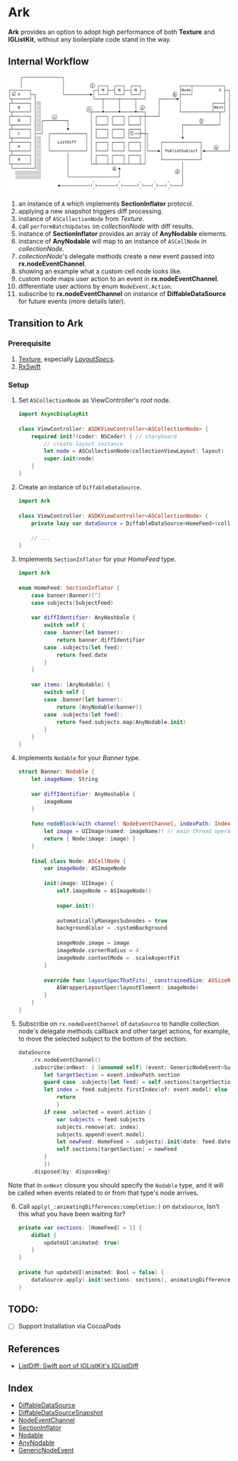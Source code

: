 # Ark

**Ark** provides an option to adopt high performance of both **Texture** and **IGListKit**, without any boilerplate code stand in the way.

## Internal Workflow
![Ark](Assets/Ark.png)

1. an instance of `A` which implements **SectionInflator** protocol.
2. applying a new snapshot triggers diff processing.
3. instance of `ASCollectionNode` from _Texture_.
4. call `performBatchUpdates` on *collectionNode* with diff results.
5. instance of **SectionInflator** provides an array of **AnyNodable** elements.
6. instance of **AnyNodable** will map to an instance of `ASCellNode` in *collectionNode*.
7. *collectionNode*'s delegate methods create a new event passed into **rx.nodeEventChannel**.
8. showing an example what a custom cell node looks like.
9. custom node maps user action to an event in **rx.nodeEventChannel**.
10. differentiate user actions by enum `NodeEvent.Action`.
11. subscribe to **rx.nodeEventChannel** on instance of **DiffableDataSource** for future events (more details later).

## Transition to Ark

### Prerequisite
1. [Texture](https://github.com/texturegroup/texture), especially  [_LayoutSpecs_](https://texturegroup.org/docs/layout2-layoutspec-types.html).
2. [RxSwift](https://github.com/ReactiveX/RxSwift)

### Setup
1. Set `ASCollectionNode` as ViewController's _root_ node.

	```swift
	import AsyncDisplayKit
	
	class ViewController: ASDKViewController<ASCollectionNode> {
	    required init?(coder: NSCoder) { // storyboard
	        // create layout instance
	        let node = ASCollectionNode(collectionViewLayout: layout)
	        super.init(node)
	    }
	}
	```
	
2. Create an instance of `DiffableDataSource`.
	
	```swift
	import Ark
	
	class ViewController: ASDKViewController<ASCollectionNode> {
	    private lazy var dataSource = DiffableDataSource<HomeFeed>(collectionNode: node)
		
	    // ...
	}
	```
	
3. Implements `SectionInflator` for your _HomeFeed_ type.

	```swift
	import Ark
	
	enum HomeFeed: SectionInflator {
	    case banner(Banner)[^]
	    case subjects(SubjectFeed)
		
	    var diffIdentifier: AnyHashbale {
	        switch self {
	        case .banner(let banner):
	            return banner.diffIdentifier
	        case .subjects(let feed):
	            return feed.date
	        }
	    }
		
	    var items: [AnyNodable] {
	        switch self {
	        case .banner(let banner):
	            return [AnyNodable(banner)]
	        case .subjects(let feed):
	            return feed.subjects.map(AnyNodable.init)
	        }
	    }
	}
	```
	
4. Implements `Nodable` for your _Banner_ type.

	```swift
	struct Banner: Nodable {
	    let imageName: String
		
	    var diffIdentifier: AnyHashable {
	        imageName
	    }
		
	    func nodeBlock(with channel: NodeEventChannel, indexPath: IndexPath) -> ASCellNodeBlock {
	        let image = UIImage(named: imageName)! // main thread operation
	        return { Node(image: image) }
	    }
		
	    final class Node: ASCellNode {
	        var imageNode: ASImageNode
			
	        init(image: UIImage) {
	            self.imageNode = ASImageNode()
				
	            super.init()
				
	            automaticallyManagesSubnodes = true
	            backgroundColor = .systemBackground
				
	            imageNode.image = image
	            imageNode.cornerRadius = 4
	            imageNode.contentMode = .scaleAspectFit
	        }
			
	        override func layoutSpecThatFits(_ constrainedSize: ASSizeRange) -> ASLayoutSpec {
	            ASWrapperLayoutSpec(layoutElement: imageNode)
	        }
	    }
	}
	```

5. Subscribe on `rx.nodeEventChannel` of `dataSource` to handle collection node's delegate methods callback and other target actions, for example, to move the selected subject to the bottom of the section:

	```swift
	dataSource
	    .rx.nodeEventChannel()
	    .subscribe(onNext: { [unowned self] (event: GenericNodeEvent<SubjectFeed.Subject>) in
	        let targetSection = event.indexPath.section
	        guard case .subjects(let feed) = self.sections[targetSection],
	        let index = feed.subjects.firstIndex(of: event.model) else {
	            return
                }
	        if case .selected = event.action {
	            var subjects = feed.subjects
	            subjects.remove(at: index)
	            subjects.append(event.model)
	            let newFeed: HomeFeed = .subjects(.init(date: feed.date, subjects: subjects))
	            self.sections[targetSection] = newFeed
	        }
            })
	    .disposed(by: disposeBag)
	```
Note that in `onNext` closure you should specify the `Nodable` type, and it will be called when events related to or from that type's node arrives.

6. Call `apply(_:animatingDifferences:completion:)` on `dataSource`, Isn't this what you have been waiting for?

	```swift
	private var sections: [HomeFeed] = [] {
	    didSet {
	        updateUI(animated: true)
	    }
	}
	
	private fun updateUI(animated: Bool = false) {
	    dataSource.apply(.init(sections: sections), animatingDifferences: true, completion: nil)
	}
	```

## TODO:

- [ ] Support Installation via CocoaPods

## References
+ [ListDiff: Swift port of IGListKit's IGListDiff](https://github.com/lxcid/ListDiff)

## Index
+ [DiffableDataSource](https://github.com/imkdir/Ark/blob/master/Ark/DiffableDataSource.swift#L45)
+ [DiffableDataSourceSnapshot](https://github.com/imkdir/Ark/blob/6c83355663b9c0c9eadbd2b84512e3528d5ac981/Ark/DiffableDataSource.swift#L15)
+ [NodeEventChannel](https://github.com/imkdir/Ark/blob/6c83355663b9c0c9eadbd2b84512e3528d5ac981/Ark/DiffableDataSource.swift#L34)
+ [SectionInflator](https://github.com/imkdir/Ark/blob/6c83355663b9c0c9eadbd2b84512e3528d5ac981/Ark/Nodable.swift#L17)
+ [Nodable](https://github.com/imkdir/Ark/blob/6c83355663b9c0c9eadbd2b84512e3528d5ac981/Ark/Nodable.swift#L24)
+ [AnyNodable](https://github.com/imkdir/Ark/blob/master/Ark/AnyNodable.swift#L84)
+ [GenericNodeEvent](https://github.com/imkdir/Ark/blob/6c83355663b9c0c9eadbd2b84512e3528d5ac981/Ark/NodeEvent.swift#L33)
